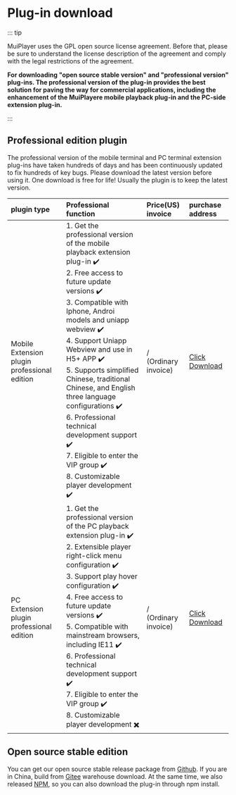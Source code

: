 # Plug-in download

::: tip

MuiPlayer uses the GPL open source license agreement. Before that, please be sure to understand the license description of the agreement and comply with the legal restrictions of the agreement.

**For downloading "open source stable version" and "professional version" plug-ins. The professional version of the plug-in provides the best solution for paving the way for commercial applications, including the enhancement of the MuiPlayere mobile playback plug-in and the PC-side extension plug-in.**

::: 



## Professional edition plugin

The professional version of the mobile terminal and PC terminal extension plug-ins have taken hundreds of days and has been continuously updated to fix hundreds of key bugs. Please download the latest version before using it. One download is free for life! Usually the plugin is to keep the latest version.

| plugin type                                        | Professional function                                        | Price(US)<br />invoice     | purchase address                       |
| :------------------------------------------------- | :----------------------------------------------------------- | :------------------------- | :------------------------------------- |
| Mobile <br />Extension plugin professional edition | 1. Get the professional version of the mobile playback extension plug-in ✔️ <br />2. Free access to future update versions ✔️<br />3. Compatible with Iphone, Androi models and uniapp webview ✔️<br />4. Support Uniapp Webview and use in H5+ APP ✔️<br />5. Supports simplified Chinese, traditional Chinese, and English three language configurations ✔️<br />6. Professional technical development support ✔️<br />7. Eligible to enter the VIP group ✔️<br />8. Customizable player development ✔️ | / <br />(Ordinary invoice) | [Click Download](https://gum.co/nUgBR) |
| PC<br />Extension plugin professional edition      | 1. Get the professional version of the PC playback extension plug-in ✔️<br />2. Extensible player right-click menu configuration ✔️<br />3. Support play hover configuration ✔️<br />4. Free access to future update versions ✔️<br />5. Compatible with mainstream browsers, including IE11 ✔️<br />6. Professional technical development support ✔️<br />7. Eligible to enter the VIP group ✔️<br />8. Customizable player development ✖️ | / <br />(Ordinary invoice) | [Click Download](https://gum.co/CDAqq) |



## Open source stable edition

You can get our open source stable release package from [Github](https://github.com/muiplayer/hello-muiplayer). If you are in China, build from [Gitee](https://gitee.com/muiplayer/hello-muiplayer) warehouse download. At the same time, we also released [NPM](https://www.npmjs.com/search?q=muiplayer), so you can also download the plug-in through npm install.


